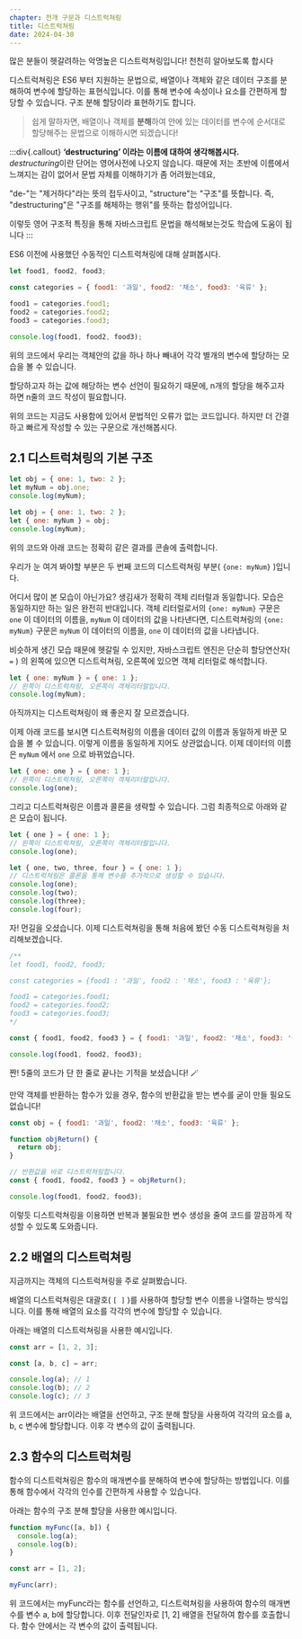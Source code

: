 ```yaml
---
chapter: 전개 구문과 디스트럭쳐링
title: 디스트럭쳐링
date: 2024-04-30
---
```


많은 분들이 헷갈려하는 악명높은 디스트럭쳐링입니다! 천천히 알아보도록 합시다

디스트럭쳐링은 ES6 부터 지원하는 문법으로, 배열이나 객체와 같은 데이터 구조를 분해하여 변수에 할당하는 표현식입니다. 이를 통해 변수에 속성이나 요소를 간편하게 할당할 수 있습니다. 구조 분해 할당이라 표현하기도 합니다.

> 쉽게 말하자면, 배열이나 객체를 **분해**하여 안에 있는 데이터를 변수에 순서대로 할당해주는 문법으로 이해하시면 되겠습니다!

:::div{.callout}
**‘destructuring’ 이라는 이름에 대하여 생각해봅시다.**  
*destructuring*이란 단어는 영어사전에 나오지 않습니다.
때문에 저는 초반에 이름에서 느껴지는 감이 없어서 문법 자체를 이해하기가 좀 어려웠는데요,

"de-"는 "제거하다"라는 뜻의 접두사이고, "structure"는 "구조"를 뜻합니다. 즉, "destructuring"은 "구조를 해체하는 행위"를 뜻하는 합성어입니다.

이렇듯 영어 구조적 특징을 통해 자바스크립트 문법을 해석해보는것도 학습에 도움이 됩니다
:::

ES6 이전에 사용했던 수동적인 디스트럭쳐링에 대해 살펴봅시다.

```jsx
let food1, food2, food3;

const categories = { food1: '과일', food2: '채소', food3: '육류' };

food1 = categories.food1;
food2 = categories.food2;
food3 = categories.food3;

console.log(food1, food2, food3);
```

위의 코드에서 우리는 객체안의 값을 하나 하나 빼내어 각각 별개의 변수에 할당하는 모습을 볼 수 있습니다.

할당하고자 하는 값에 해당하는 변수 선언이 필요하기 때문에, n개의 할당을 해주고자 하면 n줄의 코드 작성이 필요합니다.

위의 코드는 지금도 사용함에 있어서 문법적인 오류가 없는 코드입니다. 하지만 더 간결하고 빠르게 작성할 수 있는 구문으로 개선해봅시다.

## 2.1 디스트럭쳐링의 기본 구조

```jsx
let obj = { one: 1, two: 2 };
let myNum = obj.one;
console.log(myNum);
```

```jsx
let obj = { one: 1, two: 2 };
let { one: myNum } = obj;
console.log(myNum);
```

위의 코드와 아래 코드는 정확히 같은 결과를 콘솔에 출력합니다.

우리가 눈 여겨 봐야할 부분은 두 번째 코드의 디스트럭쳐링 부분( `{one: myNum}` )입니다.

어디서 많이 본 모습이 아닌가요? 생김새가 정확히 객체 리터럴과 동일합니다. 모습은 동일하지만 하는 일은 완전히 반대입니다. 객체 리터럴로서의 `{one: myNum}` 구문은 `one` 이 데이터의 이름을, `myNum` 이 데이터의 값을 나타낸다면, 디스트럭쳐링의 `{one: myNum}` 구문은 `myNum` 이 데이터의 이름을, `one` 이 데이터의 값을 나타냅니다.

비슷하게 생긴 모습 때문에 헷갈릴 수 있지만, 자바스크립트 엔진은 단순히 할당연산자( `=` ) 의 왼쪽에 있으면 디스트럭쳐링, 오른쪽에 있으면 객체 리터럴로 해석합니다.

```jsx
let { one: myNum } = { one: 1 };
// 왼쪽이 디스트럭쳐링, 오른쪽이 객체리터럴입니다.
console.log(myNum);
```

아직까지는 디스트럭쳐링이 왜 좋은지 잘 모르겠습니다.

이제 아래 코드를 보시면 디스트럭쳐링의 이름을 데이터 값의 이름과 동일하게 바꾼 모습을 볼 수 있습니다. 이렇게 이름을 동일하게 지어도 상관없습니다. 이제 데이터의 이름은 `myNum` 에서 `one` 으로 바뀌었습니다.

```jsx
let { one: one } = { one: 1 };
// 왼쪽이 디스트럭쳐링, 오른쪽이 객체리터럴입니다.
console.log(one);
```

그리고 디스트럭쳐링은 이름과 콜론을 생략할 수 있습니다. 그럼 최종적으로 아래와 같은 모습이 됩니다.

```jsx
let { one } = { one: 1 };
// 왼쪽이 디스트럭쳐링, 오른쪽이 객체리터럴입니다.
console.log(one);

let { one, two, three, four } = { one: 1 };
// 디스트럭쳐링은 콜론을 통해 변수를 추가적으로 생성할 수 있습니다.
console.log(one);
console.log(two);
console.log(three);
console.log(four);
```

자! 먼길을 오셨습니다. 이제 디스트럭쳐링을 통해 처음에 봤던 수동 디스트럭쳐링을 처리해보겠습니다.

```jsx
/**
let food1, food2, food3;

const categories = {food1 : '과일', food2 : '채소', food3 : '육류'};

food1 = categories.food1;
food2 = categories.food2;
food3 = categories.food3;
*/

const { food1, food2, food3 } = { food1: '과일', food2: '채소', food3: '육류' };

console.log(food1, food2, food3);
```

짠! 5줄의 코드가 단 한 줄로 끝나는 기적을 보셨습니다! 🪄

만약 객체를 반환하는 함수가 있을 경우, 함수의 반환값을 받는 변수를 굳이 만들 필요도 없습니다!

```jsx
const obj = { food1: '과일', food2: '채소', food3: '육류' };

function objReturn() {
  return obj;
}

// 반환값을 바로 디스트럭쳐링합니다.
const { food1, food2, food3 } = objReturn();

console.log(food1, food2, food3);
```

이렇듯 디스트럭쳐링을 이용하면 반복과 불필요한 변수 생성을 줄여 코드를 깔끔하게 작성할 수 있도록 도와줍니다.

## 2.2 배열의 디스트럭쳐링

지금까지는 객체의 디스트럭쳐링을 주로 살펴봤습니다.

배열의 디스트럭쳐링은 대괄호( `[ ]` )를 사용하여 할당할 변수 이름을 나열하는 방식입니다. 이를 통해 배열의 요소를 각각의 변수에 할당할 수 있습니다.

아래는 배열의 디스트럭쳐링을 사용한 예시입니다.

```jsx
const arr = [1, 2, 3];

const [a, b, c] = arr;

console.log(a); // 1
console.log(b); // 2
console.log(c); // 3
```

위 코드에서는 arr이라는 배열을 선언하고, 구조 분해 할당을 사용하여 각각의 요소를 a, b, c 변수에 할당합니다. 이후 각 변수의 값이 출력됩니다.

## 2.3 함수의 디스트럭쳐링

함수의 디스트럭쳐링은 함수의 매개변수를 분해하여 변수에 할당하는 방법입니다. 이를 통해 함수에서 각각의 인수를 간편하게 사용할 수 있습니다.

아래는 함수의 구조 분해 할당을 사용한 예시입니다.

```jsx
function myFunc([a, b]) {
  console.log(a);
  console.log(b);
}

const arr = [1, 2];

myFunc(arr);
```

위 코드에서는 myFunc라는 함수를 선언하고, 디스트럭쳐링을 사용하여 함수의 매개변수를 변수 a, b에 할당합니다. 이후 전달인자로 [1, 2] 배열을 전달하여 함수를 호출합니다. 함수 안에서는 각 변수의 값이 출력됩니다.

